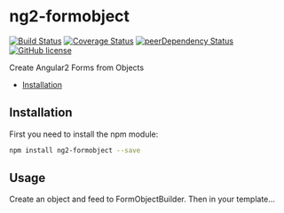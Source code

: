 
# ng2-formobject
[![Build Status](https://travis-ci.org/haiko/ng2-formobject.svg?branch=master)](https://travis-ci.org/haiko/ng2-formobject)
[![Coverage Status](https://coveralls.io/repos/github/haiko/ng2-formobject/badge.svg?branch=master)](https://coveralls.io/github/haiko/ng2-formobject?branch=master)
[![peerDependency Status](https://david-dm.org/haiko/ng2-formobject/peer-status.svg)](https://david-dm.org/haiko/ng2-formobject#info=peerDependencies)
[![GitHub license](https://img.shields.io/badge/license-MIT-blue.svg)](https://raw.githubusercontent.com/haiko/ng2-formobject/master/LICENSE)

Create Angular2 Forms from Objects


* [Installation](#installation)

## Installation
First you need to install the npm module:
```sh
npm install ng2-formobject --save
```

## Usage

Create an object and feed to FormObjectBuilder. Then in your template...


